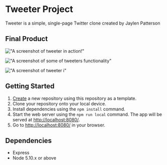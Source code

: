 # Tweeter Project

Tweeter is a simple, single-page Twitter clone created by Jaylen Patterson

## Final Product

!["A screenshot of tweeter in action!"](https://user-images.githubusercontent.com/78564008/145519075-f0f5b641-1097-4fe4-8714-9964db310333.png)

!["A screenshot of some of tweeters functionality"](https://user-images.githubusercontent.com/78564008/145519033-09cfd8e9-edc3-4940-85bc-b74c3783dda3.png)

!["A screenshot of tweeter i"](https://user-images.githubusercontent.com/78564008/145519033-09cfd8e9-edc3-4940-85bc-b74c3783dda3.png)

## Getting Started

1. [Create](https://docs.github.com/en/repositories/creating-and-managing-repositories/creating-a-repository-from-a-template) a new repository using this repository as a template.
2. Clone your repository onto your local device.
3. Install dependencies using the `npm install` command.
3. Start the web server using the `npm run local` command. The app will be served at <http://localhost:8080/>.
4. Go to <http://localhost:8080/> in your browser.

## Dependencies

- Express
- Node 5.10.x or above
